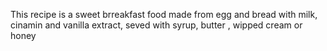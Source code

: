 This recipe is a sweet brreakfast food made from egg and bread with milk, cinamin and vanilla extract, seved with syrup, butter , wipped cream or honey